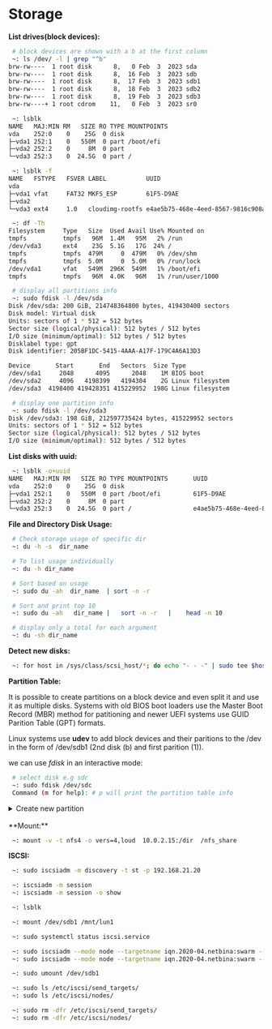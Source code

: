 # Storage

**List drives(block devices):**

```bash
 # block devices are shown with a b at the first column
 ~: ls /dev/ -l | grep "^b"
brw-rw----  1 root disk      8,   0 Feb  3  2023 sda
brw-rw----  1 root disk      8,  16 Feb  3  2023 sdb
brw-rw----  1 root disk      8,  17 Feb  3  2023 sdb1
brw-rw----  1 root disk      8,  18 Feb  3  2023 sdb2
brw-rw----  1 root disk      8,  19 Feb  3  2023 sdb3
brw-rw----+ 1 root cdrom    11,   0 Feb  3  2023 sr0
```

```bash
 ~: lsblk
NAME   MAJ:MIN RM   SIZE RO TYPE MOUNTPOINTS
vda    252:0    0    25G  0 disk
├─vda1 252:1    0   550M  0 part /boot/efi
├─vda2 252:2    0     8M  0 part
└─vda3 252:3    0  24.5G  0 part /

```

```bash
 ~: lsblk -f
NAME   FSTYPE   FSVER LABEL           UUID                                 FSAVAIL FSUSE% MOUNTPOINTS
vda
├─vda1 vfat     FAT32 MKFS_ESP        61F5-D9AE                             548.6M     0% /boot/efi
├─vda2
└─vda3 ext4     1.0   cloudimg-rootfs e4ae5b75-468e-4eed-8567-9816c908aeaf   16.8G    22% /
```

```bash
 ~: df -Th
Filesystem     Type   Size  Used Avail Use% Mounted on
tmpfs          tmpfs   96M  1.4M   95M   2% /run
/dev/vda3      ext4    23G  5.1G   17G  24% /
tmpfs          tmpfs  479M     0  479M   0% /dev/shm
tmpfs          tmpfs  5.0M     0  5.0M   0% /run/lock
/dev/vda1      vfat   549M  296K  549M   1% /boot/efi
tmpfs          tmpfs   96M  4.0K   96M   1% /run/user/1000
```

```bash
 # display all partitions info
 ~: sudo fdisk -l /dev/sda
Disk /dev/sda: 200 GiB, 214748364800 bytes, 419430400 sectors
Disk model: Virtual disk
Units: sectors of 1 * 512 = 512 bytes
Sector size (logical/physical): 512 bytes / 512 bytes
I/O size (minimum/optimal): 512 bytes / 512 bytes
Disklabel type: gpt
Disk identifier: 205BF1DC-5415-4AAA-A17F-179C4A6A13D3

Device       Start       End   Sectors  Size Type
/dev/sda1     2048      4095      2048    1M BIOS boot
/dev/sda2     4096   4198399   4194304    2G Linux filesystem
/dev/sda3  4198400 419428351 415229952  198G Linux filesystem

 # display one partition info
 ~: sudo fdisk -l /dev/sda3
Disk /dev/sda3: 198 GiB, 212597735424 bytes, 415229952 sectors
Units: sectors of 1 * 512 = 512 bytes
Sector size (logical/physical): 512 bytes / 512 bytes
I/O size (minimum/optimal): 512 bytes / 512 bytes
```

**List disks with uuid:**

```bash
 ~: lsblk -o+uuid
NAME   MAJ:MIN RM   SIZE RO TYPE MOUNTPOINTS       UUID
vda    252:0    0    25G  0 disk
├─vda1 252:1    0   550M  0 part /boot/efi         61F5-D9AE
├─vda2 252:2    0     8M  0 part
└─vda3 252:3    0  24.5G  0 part /                 e4ae5b75-468e-4eed-8567-9816c908aeaf
```

**File and Directory Disk Usage:**

```bash
 # Check storage usage of specific dir
 ~: du -h -s  dir_name

 # To list usage individually
 ~: du -h dir_name

 # Sort based on usage
 ~: sudo du -ah  dir_name  | sort -n -r

 # Sort and print top 10
 ~: sudo du -ah   dir_name |   sort -n -r   |    head -n 10

 # display only a total for each argument
 ~: du -sh dir_name
```

**Detect new disks:**

```bash
 ~: for host in /sys/class/scsi_host/*; do echo "- - -" | sudo tee $host/scan; ls /dev/sd* ; done
```

**Partition Table:**

It is possible to create partitions on a block device and even split it and use it as multiple disks. Systems with old BIOS boot loaders use the Master Boot Record (MBR) method for patitioning and newer UEFI systems use GUID Parition Table (GPT) formats.

Linux systems use **udev** to add block devices and their paritions to the /dev in the form of /dev/sdb1 (2nd disk (b) and first parition (1)).

we can use *fdisk* in an interactive mode:

```bash
 # select disk e.g sdc
 ~: sudo fdisk /dev/sdc
 Command (m for help): # p will print the partition table info

```

<details>
<summary> Create new partition</summary>

```bash
 # select disk
 ~: sudo fdisk /dev/sdc
 # 1. Run the  n command to create a new partition.
 Command (m for help): n
 # 2. Select Partition type.
 Select (default p): 
 # 3. Select the partition number, press enter for default.
 Partition number (2-4, default 2):
 # 4. After that, you are asked for the starting and ending sector of your hard drive. press enter for default.
 First sector (2099200-8388607, default 2099200):
 # 5. The last prompt is related to the size of the partition. You can choose to have several sectors or to set the size in megabytes or gigabytes. e.g Type +20GB to set the size of the partition to 20GB.
 Last sector, +/-sectors or +/-size{K,M,G,T,P} (2099200-8388607, default 8388607): +20GB
 # 6. write the changes with w.
 Command (m for help): w
 # 7. print partitions info to verify
 Command (m for help): p
```

```bash
 # Format partition
 ~: sudo mkfs -t ext4 /dev/sdc1
```

</details>

<br/>
**Mount:**

```bash
 ~: mount -v -t nfs4 -o vers=4,loud  10.0.2.15:/dir  /nfs_share
```

**ISCSI:**

```bash
 ~: sudo iscsiadm -m discovery -t st -p 192.168.21.20

 ~: iscsiadm -m session
 ~: iscsiadm -m session -o show

 ~: lsblk

 ~: mount /dev/sdb1 /mnt/lun1

 ~: sudo systemctl status iscsi.service

 ~: sudo iscsiadm --mode node --targetname iqn.2020-04.netbina:swarm --portal 192.168.21.20 -u
 ~: sudo iscsiadm --mode node --targetname iqn.2020-04.netbina:swarm --portal 192.168.21.20 -o delete

 ~: sudo umount /dev/sdb1

 ~: sudo ls /etc/iscsi/send_targets/
 ~: sudo ls /etc/iscsi/nodes/

 ~: sudo rm -dfr /etc/iscsi/send_targets/
 ~: sudo rm -dfr /etc/iscsi/nodes/
```
